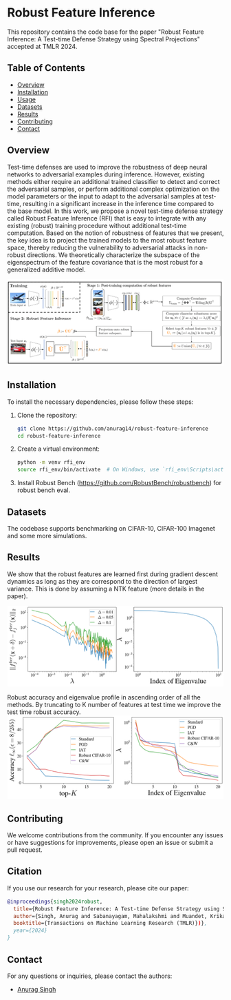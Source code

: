 # Robust Feature Inference
This repository contains the code base for the paper "Robust Feature Inference: A Test-time Defense Strategy using Spectral Projections" accepted at TMLR 2024. 
## Table of Contents
- [Overview](#overview)
- [Installation](#installation)
- [Usage](#usage)
- [Datasets](#datasets)
- [Results](#results)
- [Contributing](#contributing)
- [Contact](#contact)
## Overview
Test-time defenses are used to improve the robustness of deep neural networks to adversarial examples during inference. However, existing methods either require an additional trained classifier to detect and correct the adversarial samples, or perform additional complex optimization on the model parameters or the input to adapt to the adversarial samples at test-time, resulting in a significant increase in the inference time compared to the base model. In this work, we propose a novel test-time defense strategy called Robust Feature Inference (RFI) that is easy to integrate with any existing (robust) training procedure without additional test-time computation. Based on the notion of robustness of features that we present, the key idea is to project the trained models to the most robust feature space, thereby reducing the vulnerability to adversarial attacks in non-robust directions. We theoretically characterize the subspace of the eigenspectrum of the feature covariance that is the most robust for a generalized additive model. 

![Overview of RFI](assets/illustration.png)

## Installation
To install the necessary dependencies, please follow these steps:

1. Clone the repository:
    ```bash
    git clone https://github.com/anurag14/robust-feature-inference
    cd robust-feature-inference
    ```

2. Create a virtual environment:
    ```bash
    python -m venv rfi_env
    source rfi_env/bin/activate  # On Windows, use `rfi_env\Scripts\activate`
    ```

3. Install Robust Bench (https://github.com/RobustBench/robustbench) for robust bench eval. 

## Datasets
The codebase supports benchmarking on CIFAR-10, CIFAR-100 Imagenet and some more simulations.

## Results 
We show that the robust features are learned first during gradient descent dynamics as long as they are correspond to the direction of largest variance. This is done by assuming a NTK feature (more details in the paper).

![Robust NTK Feature have largest eigenvalue](assets/log_delta.png)

Robust accuracy and eigenvalue profile in ascending order of all the methods. By truncating to K number of features at test time we improve the test time robust accuracy. 
![RFI on CIFAR 10](assets/all_topk_old.png)

## Contributing
We welcome contributions from the community. If you encounter any issues or have suggestions for improvements, please open an issue or submit a pull request.

## Citation
If you use our research for your research, please cite our paper:

```bibtex
@inproceedings{singh2024robust,
  title={Robust Feature Inference: A Test-time Defense Strategy using Spectral Projections},
  author={Singh, Anurag and Sabanayagam, Mahalakshmi and Muandet, Krikamol and Ghoshdastidar, Debarghya},
  booktitle={Transactions on Machine Learning Research (TMLR)})},
  year={2024}
}
```

## Contact
For any questions or inquiries, please contact the authors:
- [Anurag Singh](mailto:singh.anurag@.cispa.de)

